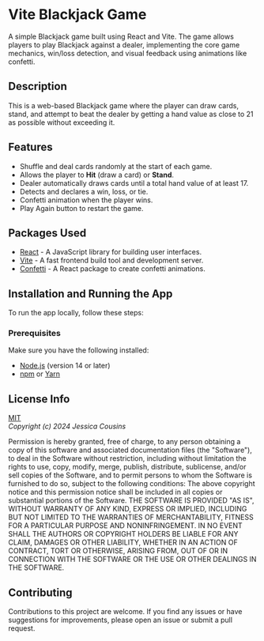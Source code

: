 # Vite Blackjack Game

A simple Blackjack game built using React and Vite. The game allows players to play Blackjack against a dealer, implementing the core game mechanics, win/loss detection, and visual feedback using animations like confetti.

## Description

This is a web-based Blackjack game where the player can draw cards, stand, and attempt to beat the dealer by getting a hand value as close to 21 as possible without exceeding it.

## Features

- Shuffle and deal cards randomly at the start of each game.
- Allows the player to **Hit** (draw a card) or **Stand**.
- Dealer automatically draws cards until a total hand value of at least 17.
- Detects and declares a win, loss, or tie.
- Confetti animation when the player wins.
- Play Again button to restart the game.

## Packages Used

- [React](https://reactjs.org/) - A JavaScript library for building user interfaces.
- [Vite](https://vitejs.dev/) - A fast frontend build tool and development server.
- [Confetti](https://www.npmjs.com/package/react-confetti) - A React package to create confetti animations.

## Installation and Running the App

To run the app locally, follow these steps:

### Prerequisites

Make sure you have the following installed:

- [Node.js](https://nodejs.org/) (version 14 or later)
- [npm](https://www.npmjs.com/) or [Yarn](https://yarnpkg.com/)

## License Info

[MIT](https://choosealicense.com/licenses/mit/)  
_Copyright (c) 2024 Jessica Cousins_

Permission is hereby granted, free of charge, to any person obtaining a copy
of this software and associated documentation files (the "Software"), to deal
in the Software without restriction, including without limitation the rights
to use, copy, modify, merge, publish, distribute, sublicense, and/or sell
copies of the Software, and to permit persons to whom the Software is
furnished to do so, subject to the following conditions:
The above copyright notice and this permission notice shall be included in all
copies or substantial portions of the Software.
THE SOFTWARE IS PROVIDED "AS IS", WITHOUT WARRANTY OF ANY KIND, EXPRESS OR
IMPLIED, INCLUDING BUT NOT LIMITED TO THE WARRANTIES OF MERCHANTABILITY,
FITNESS FOR A PARTICULAR PURPOSE AND NONINFRINGEMENT. IN NO EVENT SHALL THE
AUTHORS OR COPYRIGHT HOLDERS BE LIABLE FOR ANY CLAIM, DAMAGES OR OTHER
LIABILITY, WHETHER IN AN ACTION OF CONTRACT, TORT OR OTHERWISE, ARISING FROM,
OUT OF OR IN CONNECTION WITH THE SOFTWARE OR THE USE OR OTHER DEALINGS IN THE
SOFTWARE.

## Contributing

Contributions to this project are welcome. If you find any issues or have suggestions for improvements, please open an issue or submit a pull request.
